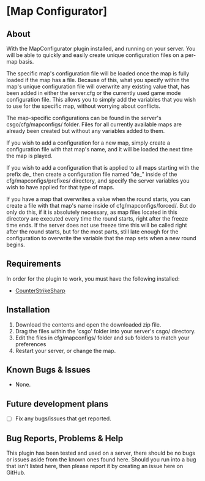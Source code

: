 # [Map Configurator]
## About
With the MapConfigurator plugin installed, and running on your server. 
You will be able to quickly and easily create unique configuration files on a per-map basis.

The specific map's configuration file will be loaded once the map is fully loaded if the map has a file.
Because of this, what you specify within the map's unique configuration file will overwrite any existing value that, has been added in either the server.cfg or the currently used game mode configuration file.
This allows you to simply add the variables that you wish to use for the specific map, without worrying about conflicts.

The map-specific configurations can be found in the server's csgo/cfg/mapconfigs/ folder.
Files for all currently available maps are already been created but without any variables added to them.

If you wish to add a configuration for a new map, simply create a configuration file with that map's name, and it will be loaded the next time the map is played.

If you wish to add a configuration that is applied to all maps starting with the prefix de_ then create a configuration file named "de_" inside of the cfg/mapconfigs/prefixes/ directory, and specify the server variables you wish to have applied for that type of maps.

If you have a map that overwrites a value when the round starts, you can create a file with that map's name inside of cfg/mapconfigs/forced/. But do only do this, if it is absolutely necessary, as map files located in this directory are executed every time the round starts, right after the freeze time ends.
If the server does not use freeze time this will be called right after the round starts, but for the most parts, still late enough for the configuration to overwrite the variable that the map sets when a new round begins.


## Requirements
In order for the plugin to work, you must have the following installed:
- [CounterStrikeSharp](https://docs.cssharp.dev/guides/getting-started/) 


## Installation
1) Download the contents and open the downloaded zip file.
2) Drag the files within the 'csgo' folder into your server's csgo/ directory.
3) Edit the files in cfg/mapconfigs/ folder and sub folders to match your preferences
4) Restart your server, or change the map.


## Known Bugs & Issues
- None.


## Future development plans
- [ ] Fix any bugs/issues that get reported.


## Bug Reports, Problems & Help
This plugin has been tested and used on a server, there should be no bugs or issues aside from the known ones found here.
Should you run into a bug that isn't listed here, then please report it by creating an issue here on GitHub.
